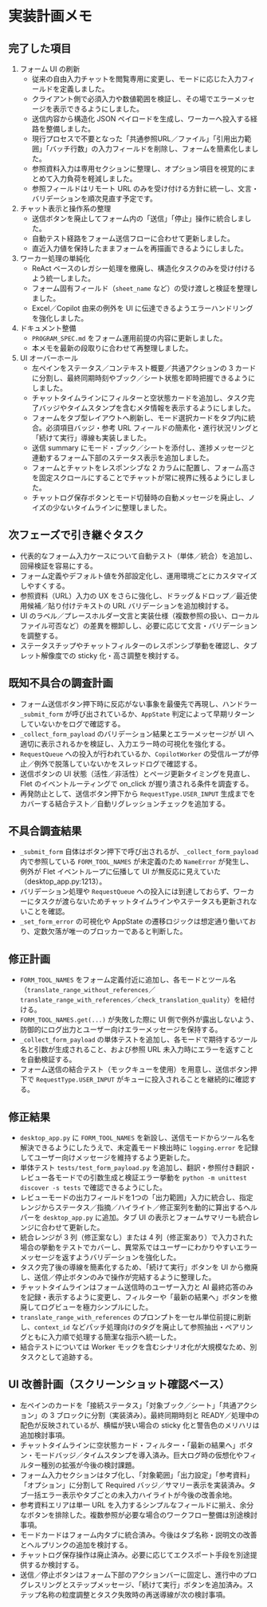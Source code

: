 ﻿# 実装計画メモ

## 完了した項目

1. フォーム UI の刷新  
   - 従来の自由入力チャットを閲覧専用に変更し、モードに応じた入力フィールドを定義しました。  
   - クライアント側で必須入力や数値範囲を検証し、その場でエラーメッセージを表示できるようにしました。  
   - 送信内容から構造化 JSON ペイロードを生成し、ワーカーへ投入する経路を整備しました。  
   - 現行プロセスで不要となった「共通参照URL／ファイル」「引用出力範囲」「バッチ行数」の入力フィールドを削除し、フォームを簡素化しました。  
   - 参照資料入力は専用セクションに整理し、オプション項目を視覚的にまとめて入力負荷を軽減しました。  
   - 参照フィールドはリモート URL のみを受け付ける方針に統一し、文言・バリデーションを順次見直す予定です。
2. チャット表示と操作系の整理  
   - 送信ボタンを廃止してフォーム内の「送信」「停止」操作に統合しました。  
   - 自動テスト経路をフォーム送信フローに合わせて更新しました。  
   - 直近入力値を保持したままフォームを再描画できるようにしました。
3. ワーカー処理の単純化  
   - ReAct ベースのレガシー処理を撤廃し、構造化タスクのみを受け付けるよう統一しました。  
   - フォーム固有フィールド（`sheet_name` など）の受け渡しと検証を整理しました。  
   - Excel／Copilot 由来の例外を UI に伝達できるようエラーハンドリングを強化しました。
4. ドキュメント整備  
   - `PROGRAM_SPEC.md` をフォーム運用前提の内容に更新しました。  
   - 本メモを最新の段取りに合わせて再整理しました。
5. UI オーバーホール  
   - 左ペインをステータス／コンテキスト概要／共通アクションの 3 カードに分割し、最終同期時刻やブック／シート状態を即時把握できるようにしました。  
   - チャットタイムラインにフィルターと空状態カードを追加し、タスク完了バッジやタイムスタンプを含むメタ情報を表示するようにしました。  
   - フォームをタブ型レイアウトへ刷新し、モード選択カードをタブ内に統合。必須項目バッジ・参考 URL フィールドの簡素化・進行状況リングと「続けて実行」導線も実装しました。  
   - 送信 summary にモード・ブック／シートを添付し、進捗メッセージと連動するフォーム下部のステータス表示を追加しました。  
   - フォームとチャットをレスポンシブな 2 カラムに配置し、フォーム高さを固定スクロールにすることでチャットが常に視界に残るようにしました。  
   - チャットログ保存ボタンとモード切替時の自動メッセージを廃止し、ノイズの少ないタイムラインに整理しました。  

## 次フェーズで引き継ぐタスク

- 代表的なフォーム入力ケースについて自動テスト（単体／統合）を追加し、回帰検証を容易にする。  
- フォーム定義やデフォルト値を外部設定化し、運用環境ごとにカスタマイズしやすくする。  
- 参照資料（URL）入力の UX をさらに強化し、ドラッグ＆ドロップ／最近使用候補／貼り付けテキストの URL バリデーションを追加検討する。  
- UI のラベル／プレースホルダー文言と実装仕様（複数参照の扱い、ローカルファイル可否など）の差異を棚卸しし、必要に応じて文言・バリデーションを調整する。  
- ステータスチップやチャットフィルターのレスポンシブ挙動を確認し、タブレット解像度での sticky 化・高さ調整を検討する。

## 既知不具合の調査計画

- フォーム送信ボタン押下時に反応がない事象を最優先で再現し、ハンドラー `_submit_form` が呼び出されているか、`AppState` 判定によって早期リターンしていないかをログで確認する。  
- `_collect_form_payload` のバリデーション結果とエラーメッセージが UI へ適切に表示されるかを検証し、入力エラー時の可視化を強化する。  
- `RequestQueue` への投入が行われているか、`CopilotWorker` の受信ループが停止／例外で脱落していないかをスレッドログで確認する。  
- 送信ボタンの UI 状態（活性／非活性）とページ更新タイミングを見直し、Flet のイベントルーティングで on_click が握り潰される条件を調査する。  
- 再発防止として、送信ボタン押下から `RequestType.USER_INPUT` 生成までをカバーする結合テスト／自動リグレッションチェックを追加する。

## 不具合調査結果

- `_submit_form` 自体はボタン押下で呼び出されるが、`_collect_form_payload` 内で参照している `FORM_TOOL_NAMES` が未定義のため `NameError` が発生し、例外が Flet イベントループに伝播して UI が無反応に見えていた（desktop_app.py:1213）。  
- バリデーション処理や `RequestQueue` への投入には到達しておらず、ワーカーにタスクが渡らないためチャットタイムラインやステータスも更新されないことを確認。  
- `_set_form_error` の可視化や AppState の遷移ロジックは想定通り働いており、定数欠落が唯一のブロッカーであると判断した。

## 修正計画

- `FORM_TOOL_NAMES` をフォーム定義付近に追加し、各モードとツール名（`translate_range_without_references`／`translate_range_with_references`／`check_translation_quality`）を紐付ける。  
- `FORM_TOOL_NAMES.get(...)` が失敗した際に UI 側で例外が露出しないよう、防御的にログ出力とユーザー向けエラーメッセージを保持する。  
- `_collect_form_payload` の単体テストを追加し、各モードで期待するツール名と引数が生成されること、および参照 URL 未入力時にエラーを返すことを自動検証する。  
- フォーム送信の結合テスト（モックキューを使用）を用意し、送信ボタン押下で `RequestType.USER_INPUT` がキューに投入されることを継続的に確認する。

## 修正結果

- `desktop_app.py` に `FORM_TOOL_NAMES` を新設し、送信モードからツール名を解決できるようにしたうえで、未定義モード検出時に `logging.error` を記録してユーザー向けメッセージを維持するよう更新した。  
- 単体テスト `tests/test_form_payload.py` を追加し、翻訳・参照付き翻訳・レビュー各モードでの引数生成と検証エラー挙動を `python -m unittest discover -s tests` で確認できるようにした。  
- レビューモードの出力フィールドを1つの「出力範囲」入力に統合し、指定レンジからステータス／指摘／ハイライト／修正案列を動的に算出するヘルパーを `desktop_app.py` に追加。タブ UI の表示とフォームサマリーも統合レンジに合わせて更新した。  
- 統合レンジが 3 列（修正案なし）または 4 列（修正案あり）で入力された場合の挙動をテストでカバーし、異常系ではユーザーにわかりやすいエラーメッセージを返すようバリデーションを強化した。  
- タスク完了後の導線を簡素化するため、「続けて実行」ボタンを UI から撤廃し、送信／停止ボタンのみで操作が完結するように整理した。  
- チャットタイムラインはフォーム送信時のユーザー入力と AI 最終応答のみを記録・表示するように変更し、フィルターや「最新の結果へ」ボタンを撤廃してログビューを極力シンプルにした。  
- `translate_range_with_references` のプロンプトを一セル単位前提に刷新し、`context_id` などパッチ処理向けのタグを廃止して参照抽出・ペアリングともに入力順で処理する簡潔な指示へ統一した。  
- 結合テストについては Worker モックを含むシナリオ化が大規模なため、別タスクとして追跡する。

## UI 改善計画（スクリーンショット確認ベース）

- 左ペインのカードを「接続ステータス」「対象ブック／シート」「共通アクション」の 3 ブロックに分割（実装済み）。最終同期時刻と READY／処理中の配色が反映されているが、横幅が狭い場合の sticky 化と警告色のメリハリは追加検討事項。  
- チャットタイムラインに空状態カード・フィルター・「最新の結果へ」ボタン・モードバッジ／タイムスタンプを導入済み。巨大ログ時の仮想化やフィルター種別の拡張が今後の検討課題。  
- フォーム入力セクションはタブ化し、「対象範囲」「出力設定」「参考資料」「オプション」に分割して Required バッジ／サマリー表示を実装済み。タブ一括エラー表示やタブごとの未入力ハイライトが今後の改善余地。  
- 参考資料エリアは単一 URL を入力するシンプルなフィールドに揃え、余分なボタンを排除した。複数参照が必要な場合のワークフロー整備は別途検討事項。  
- モードカードはフォーム内タブに統合済み。今後はタブ名称・説明文の改善とヘルプリンクの追加を検討する。  
- チャットログ保存操作は廃止済み。必要に応じてエクスポート手段を別途提供するか検討する。  
- 送信／停止ボタンはフォーム下部のアクションバーに固定し、進行中のプログレスリングとステップメッセージ、「続けて実行」ボタンを追加済み。ステップ名称の粒度調整とタスク失敗時の再送導線が次の検討事項。

